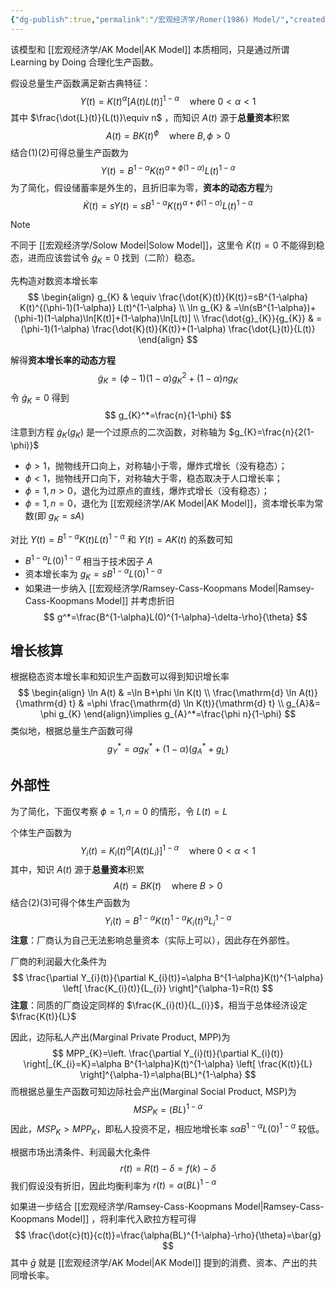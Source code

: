 ```yaml
---
{"dg-publish":true,"permalink":"/宏观经济学/Romer(1986) Model/","created":"2024-10-12T10:24:52.000+08:00","updated":"2024-10-12T10:24:52.000+08:00"}
---
```



该模型和 [[宏观经济学/AK Model\|AK Model]] 本质相同，只是通过所谓 Learning by Doing 合理化生产函数。

假设总量生产函数满足新古典特征：
$$
Y(t)=K(t)^\alpha [A(t)L(t)]^{1-\alpha} \quad \text{where } 0<\alpha<1 \tag{1}
$$
其中 $\frac{\dot{L}(t)}{L(t)}\equiv n$ ，而知识 $A(t)$ 源于**总量资本**积累
$$
A(t)=BK(t)^{\phi}\quad \text{where } B,\phi>0 \tag{2}
$$
结合(1)(2)可得总量生产函数为
$$
Y(t)=B^{1-\alpha}K(t)^{\alpha+\phi(1-\alpha)}L(t)^{1-\alpha}
$$
为了简化，假设储蓄率是外生的，且折旧率为零，**资本的动态方程**为
$$
\dot{K}(t)=sY(t)=s B^{1-\alpha}K(t)^{\alpha+\phi(1-\alpha)}L(t)^{1-\alpha}
$$
> [!NOTE]
> 不同于 [[宏观经济学/Solow Model\|Solow Model]]，这里令 $\dot{K}(t)=0$ 不能得到稳态，进而应该尝试令 $\dot{g}_{K}=0$ 找到（二阶）稳态。

先构造对数资本增长率
$$
\begin{align}
g_{K} & \equiv \frac{\dot{K}(t)}{K(t)}=sB^{1-\alpha} K(t)^{(\phi-1)(1-\alpha)} L(t)^{1-\alpha} \\
\ln g_{K} & =\ln(sB^{1-\alpha})+(\phi-1)(1-\alpha)\ln[K(t)]+(1-\alpha)\ln[L(t)] \\
\frac{\dot{g}_{K}}{g_{K}}  & = (\phi-1)(1-\alpha) \frac{\dot{K}(t)}{K(t)}+(1-\alpha) \frac{\dot{L}(t)}{L(t)}
\end{align}
$$

解得**资本增长率的动态方程**
$$
\dot{g}_{K}=(\phi-1)(1-\alpha)g_{K}^{2}+(1-\alpha)ng_{K}
$$
令 $\dot{g}_{K}=0$ 得到
$$
g_{K}^*=\frac{n}{1-\phi}
$$
注意到方程 $\dot{g}_{K}(g_{K})$ 是一个过原点的二次函数，对称轴为 $g_{K}=\frac{n}{2(1-\phi)}$
- $\phi>1$，抛物线开口向上，对称轴小于零，爆炸式增长（没有稳态）；
- $\phi<1$，抛物线开口向下，对称轴大于零，稳态取决于人口增长率；
- $\phi=1,n>0$，退化为过原点的直线，爆炸式增长（没有稳态）；
- $\phi=1,n=0$，退化为 [[宏观经济学/AK Model\|AK Model]]，资本增长率为常数(即 $g_{K}=sA$)

对比 $Y(t)=B^{1-\alpha}K(t)L(t)^{1-\alpha}$ 和 $Y(t)=AK(t)$ 的系数可知
- $B^{1-\alpha}L(0)^{1-\alpha}$ 相当于技术因子 $A$
- 资本增长率为 $g_{K}=sB^{1-\alpha}L(0)^{1-\alpha}$
- 如果进一步纳入 [[宏观经济学/Ramsey-Cass-Koopmans Model\|Ramsey-Cass-Koopmans Model]] 并考虑折旧
$$
g^*=\frac{B^{1-\alpha}L(0)^{1-\alpha}-\delta-\rho}{\theta}
$$
## 增长核算

根据稳态资本增长率和知识生产函数可以得到知识增长率
$$
\begin{align}
\ln A(t) & =\ln B+\phi \ln K(t) \\
\frac{\mathrm{d} \ln A(t)}{\mathrm{d} t} & =\phi \frac{\mathrm{d} \ln K(t)}{\mathrm{d} t} \\
g_{A}&= \phi g_{K}  
\end{align}\implies g_{A}^*=\frac{\phi n}{1-\phi}
$$
类似地，根据总量生产函数可得
$$
g_{Y}^*=\alpha g_{K}^*+(1-\alpha)(g_{A}^*+g_{L})
$$
## 外部性

为了简化，下面仅考察 $\phi=1,n=0$ 的情形，令 $L(t)=L$

个体生产函数为
$$
Y_{i}(t)=K_{i}(t)^\alpha [A(t)L_{i})]^{1-\alpha} \quad \text{where } 0<\alpha<1 \tag{3}
$$
其中，知识 $A(t)$ 源于**总量资本**积累
$$
A(t)=BK(t)\quad \text{where } B>0 \tag{2}
$$
结合(2)(3)可得个体生产函数为
$$
Y_{i}(t)=B^{1-\alpha}K(t)^{1-\alpha} K_{i}(t)^\alpha L_{i}^{1-\alpha}
$$
**注意**：厂商认为自己无法影响总量资本（实际上可以），因此存在外部性。

厂商的利润最大化条件为
$$
\frac{\partial Y_{i}(t)}{\partial K_{i}(t)}=\alpha B^{1-\alpha}K(t)^{1-\alpha} \left[ \frac{K_{i}(t)}{L_{i}} \right]^{\alpha-1}=R(t)
$$
**注意**：同质的厂商设定同样的 $\frac{K_{i}(t)}{L_{i}}$，相当于总体经济设定 $\frac{K(t)}{L}$

因此，边际私人产出(Marginal Private Product, MPP)为
$$
MPP_{K}=\left. \frac{\partial Y_{i}(t)}{\partial K_{i}(t)} \right|_{K_{i}=K}=\alpha B^{1-\alpha}K(t)^{1-\alpha} \left[ \frac{K(t)}{L} \right]^{\alpha-1}=\alpha(BL)^{1-\alpha}
$$
而根据总量生产函数可知边际社会产出(Marginal Social Product, MSP)为
$$
MSP_{K}=(BL)^{1-\alpha}
$$
因此，$MSP_{K}>MPP_{K}$，即私人投资不足，相应地增长率 $s\alpha B^{1-\alpha}L(0)^{1-\alpha}$ 较低。

根据市场出清条件、利润最大化条件
$$
r(t)=R(t)-\delta=f(k)-\delta
$$
我们假设没有折旧，因此均衡利率为 $r(t)=\alpha(BL)^{1-\alpha}$

如果进一步结合 [[宏观经济学/Ramsey-Cass-Koopmans Model\|Ramsey-Cass-Koopmans Model]] ，将利率代入欧拉方程可得
$$
\frac{\dot{c}(t)}{c(t)}=\frac{\alpha(BL)^{1-\alpha}-\rho}{\theta}=\bar{g}
$$
其中 $\bar{g}$ 就是 [[宏观经济学/AK Model\|AK Model]] 提到的消费、资本、产出的共同增长率。